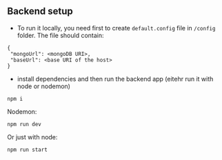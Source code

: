 ## Backend setup

 - To run it locally, you need first to create `default.config` file in `/config` folder. The file should contain:

 ```
{
  "mongoUrl": <mongoDB URI>,
  "baseUrl": <base URI of the host>
}
```

- install dependencies and then run the backend app (eitehr run it with node or nodemon)

```
npm i
```

Nodemon:
```
npm run dev
```

Or just with node:
```
npm run start
```


